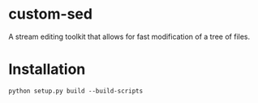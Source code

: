 # custom-sed
A stream editing toolkit that allows for fast modification of a tree of files.

# Installation
```
python setup.py build --build-scripts
```
